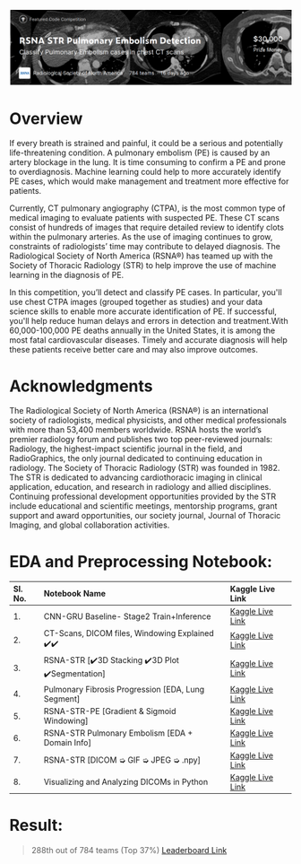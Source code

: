 ![](https://github.com/redwankarimsony/RSNA-STR-Pulmonary-Embolism-Detection/blob/main/cover.png)
# Overview
If every breath is strained and painful, it could be a serious and potentially life-threatening condition. A pulmonary embolism (PE) is caused by an artery blockage in the lung. It is time consuming to confirm a PE and prone to overdiagnosis. Machine learning could help to more accurately identify PE cases, which would make management and treatment more effective for patients.

Currently, CT pulmonary angiography (CTPA), is the most common type of medical imaging to evaluate patients with suspected PE. These CT scans consist of hundreds of images that require detailed review to identify clots within the pulmonary arteries. As the use of imaging continues to grow, constraints of radiologists’ time may contribute to delayed diagnosis.
The Radiological Society of North America (RSNA®) has teamed up with the Society of Thoracic Radiology (STR) to help improve the use of machine learning in the diagnosis of PE.

In this competition, you’ll detect and classify PE cases. In particular, you'll use chest CTPA images (grouped together as studies) and your data science skills to enable more accurate identification of PE. If successful, you'll help reduce human delays and errors in detection and treatment.With 60,000-100,000 PE deaths annually in the United States, it is among the most fatal cardiovascular diseases. Timely and accurate diagnosis will help these patients receive better care and may also improve outcomes.


# Acknowledgments
The Radiological Society of North America (RSNA®) is an international society of radiologists, medical physicists, and other medical professionals with more than 53,400 members worldwide. RSNA hosts the world’s premier radiology forum and publishes two top peer-reviewed journals: Radiology, the highest-impact scientific journal in the field, and RadioGraphics, the only journal dedicated to continuing education in radiology.
The Society of Thoracic Radiology (STR) was founded in 1982. The STR is dedicated to advancing cardiothoracic imaging in clinical application, education, and research in radiology and allied disciplines. Continuing professional development opportunities provided by the STR include educational and scientific meetings, mentorship programs, grant support and award opportunities, our society journal, Journal of Thoracic Imaging, and global collaboration activities.

# EDA and Preprocessing Notebook: 
|Sl. No.| Notebook Name |  Kaggle Live Link|
|:---|:---|:---|
| 1. |CNN-GRU Baseline- Stage2 Train+Inference |[Kaggle Live Link](https://www.kaggle.com/redwankarimsony/cnn-gru-baseline-stage2-train-inference)|
| 2. |CT-Scans, DICOM files, Windowing Explained ✔️✔️|[Kaggle Live Link](https://www.kaggle.com/redwankarimsony/ct-scans-dicom-files-windowing-explained)|
| 3. |RSNA-STR [✔️3D Stacking ✔️3D Plot ✔️Segmentation]|[Kaggle Live Link](https://www.kaggle.com/redwankarimsony/rsna-str-3d-stacking-3d-plot-segmentation)|
| 4.| Pulmonary Fibrosis Progression [EDA, Lung Segment] |[Kaggle Live Link](https://www.kaggle.com/redwankarimsony/pulmonary-fibrosis-progression-eda-lung-segment)|
| 5. | RSNA-STR-PE [Gradient & Sigmoid Windowing] |[Kaggle Live Link](https://www.kaggle.com/redwankarimsony/rsna-str-pe-gradient-sigmoid-windowing)|
| 6. | RSNA-STR Pulmonary Embolism [EDA + Domain Info] |[Kaggle Live Link](https://www.kaggle.com/redwankarimsony/rsna-str-pulmonary-embolism-eda-domain-info)|
| 7. | RSNA-STR [DICOM ➭ GIF ➭ JPEG ➭ .npy] |[Kaggle Live Link](https://www.kaggle.com/redwankarimsony/rsna-str-dicom-gif-jpeg-npy)|
| 8. | Visualizing and Analyzing DICOMs in Python |[Kaggle Live Link](https://www.kaggle.com/redwankarimsony/visualizing-and-analyzing-dicoms-in-python)|


# Result: 
> 288th out of 784 teams (Top 37%) [Leaderboard Link](https://www.kaggle.com/c/rsna-str-pulmonary-embolism-detection/leaderboard)

